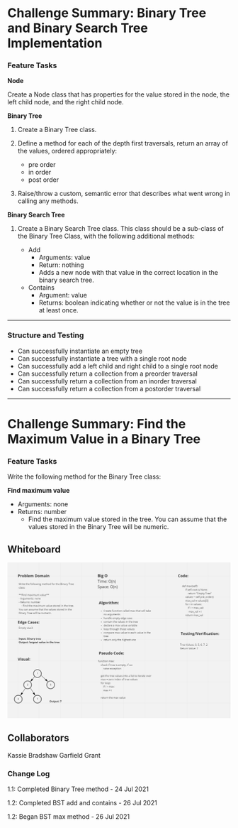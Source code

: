 # Challenge Summary: Binary Tree and Binary Search Tree Implementation

### Feature Tasks

**Node**

Create a Node class that has properties for the value stored in the node, the left child node, and the right child node.

**Binary Tree**

1. Create a Binary Tree class.
1. Define a method for each of the depth first traversals, return an array of the values, ordered appropriately:
    - pre order
    - in order
    - post order

1. Raise/throw a custom, semantic error that describes what went wrong in calling any methods.

**Binary Search Tree**

1. Create a Binary Search Tree class.
    This class should be a sub-class of the Binary Tree Class, with the following additional methods:

    - Add
        - Arguments: value
        - Return: nothing
        - Adds a new node with that value in the correct location in the binary search tree.
    - Contains
        - Argument: value
        - Returns: boolean indicating whether or not the value is in the tree at least once.

---

### Structure and Testing

- Can successfully instantiate an empty tree
- Can successfully instantiate a tree with a single root node
- Can successfully add a left child and right child to a single root node
- Can successfully return a collection from a preorder traversal
- Can successfully return a collection from an inorder traversal
- Can successfully return a collection from a postorder traversal

---

# Challenge Summary: Find the Maximum Value in a Binary Tree

### Feature Tasks

Write the following method for the Binary Tree class:

**Find maximum value**
- Arguments: none
- Returns: number
    - Find the maximum value stored in the tree. You can assume that the values stored in the Binary Tree will be numeric.

## Whiteboard
![](tree-max.PNG)

## Collaborators

Kassie Bradshaw
Garfield Grant

### Change Log

1.1: Completed Binary Tree method - 24 Jul 2021

1.2: Completed BST add and contains - 26 Jul 2021

1.2: Began BST max method - 26 Jul 2021
